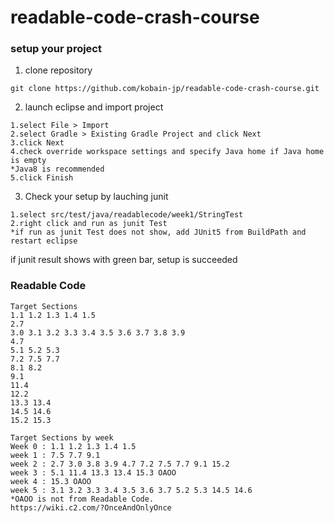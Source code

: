 # readable-code-crash-course

### setup your project

1. clone repository 

```
git clone https://github.com/kobain-jp/readable-code-crash-course.git
```

2. launch eclipse and import project

```
1.select File > Import 
2.select Gradle > Existing Gradle Project and click Next
3.click Next
4.check override workspace settings and specify Java home if Java home is empty
*Java8 is recommended
5.click Finish

```

3. Check your setup by lauching junit

```
1.select src/test/java/readablecode/week1/StringTest
2.right click and run as junit Test
*if run as junit Test does not show, add JUnit5 from BuildPath and restart eclipse
```

if junit result shows with green bar, setup is succeeded

### Readable Code 

```
Target Sections
1.1 1.2 1.3 1.4 1.5
2.7
3.0 3.1 3.2 3.3 3.4 3.5 3.6 3.7 3.8 3.9 
4.7 
5.1 5.2 5.3
7.2 7.5 7.7 
8.1 8.2 
9.1 
11.4 
12.2 
13.3 13.4
14.5 14.6
15.2 15.3

Target Sections by week
Week 0 : 1.1 1.2 1.3 1.4 1.5
week 1 : 7.5 7.7 9.1
week 2 : 2.7 3.0 3.8 3.9 4.7 7.2 7.5 7.7 9.1 15.2
week 3 : 5.1 11.4 13.3 13.4 15.3 OAOO
week 4 : 15.3 OAOO
week 5 : 3.1 3.2 3.3 3.4 3.5 3.6 3.7 5.2 5.3 14.5 14.6
*OAOO is not from Readable Code.
https://wiki.c2.com/?OnceAndOnlyOnce
```
